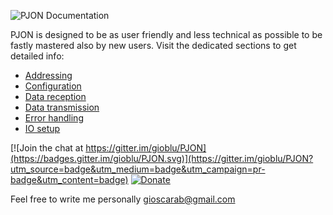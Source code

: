 ![PJON Documentation](http://www.gioblu.com/PJON/PJON-makers.jpg)

PJON is designed to be as user friendly and less technical as possible to be fastly mastered also by new users. Visit the dedicated sections to get detailed info:

- [Addressing](https://github.com/gioblu/PJON/tree/master/documentation/addressing.md)
- [Configuration](https://github.com/gioblu/PJON/tree/master/documentation/configuration.md)
- [Data reception](https://github.com/gioblu/PJON/tree/master/documentation/data-reception.md)
- [Data transmission](https://github.com/gioblu/PJON/tree/master/documentation/data-transmission.md)
- [Error handling](https://github.com/gioblu/PJON/tree/master/documentation/error-handling.md)
- [IO setup](https://github.com/gioblu/PJON/tree/master/documentation/io-setup.md)

[![Join the chat at https://gitter.im/gioblu/PJON](https://badges.gitter.im/gioblu/PJON.svg)](https://gitter.im/gioblu/PJON?utm_source=badge&utm_medium=badge&utm_campaign=pr-badge&utm_content=badge) [![Donate](http://img.shields.io/paypal/donate.png?color=blue)](https://www.paypal.me/PJON)

Feel free to write me personally [gioscarab@gmail.com](mailto:gioscarab@gmail.com)